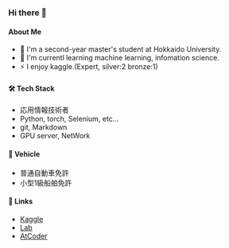 ### Hi there 👋

#### About Me
- 🔭 I'm a second-year master's student at Hokkaido University.
- 🌱 I'm currentl learning machine learning, infomation science.
- ⚡ I enjoy kaggle.(Expert, silver:2 bronze:1)

#### 🛠 Tech Stack
- 応用情報技術者
- Python, torch, Selenium, etc...
- git, Markdown
- GPU server, NetWork

#### 🚗 Vehicle
- 普通自動車免許
- 小型1級船舶免許

#### 🔗 Links
* [Kaggle](https://www.kaggle.com/rsobtt)
* [Lab](https://sites.google.com/elms.hokudai.ac.jp/intelligent-software-lab/)
* [AtCoder](https://atcoder.jp/users/k11200070)

<!--
**rsobt/rsobt** is a ✨ _special_ ✨ repository because its `README.md` (this file) appears on your GitHub profile.

Here are some ideas to get you started:

- 🔭 I’m currently working on ...
- 🌱 I’m currently learning ...
- 👯 I’m looking to collaborate on ...
- 🤔 I’m looking for help with ...
- 💬 Ask me about ...
- 📫 How to reach me: ...
- 😄 Pronouns: ...
- ⚡ Fun fact: ...
-->
